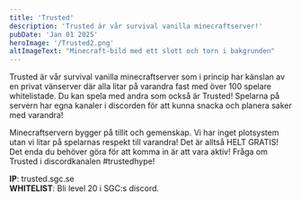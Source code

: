 ```yaml
---
title: 'Trusted'
description: 'Trusted är vår survival vanilla minecraftserver!'
pubDate: 'Jan 01 2025'
heroImage: '/Trusted2.png'
altImageText: "Minecraft-bild med ett slott och torn i bakgrunden"
---
```


Trusted är vår survival vanilla minecraftserver som i princip har känslan av en privat vänserver där alla litar på varandra fast med över 100 spelare whitelistade. Du kan spela med andra som också är Trusted! Spelarna på servern har egna kanaler i discorden för att kunna snacka och planera saker med varandra! 

Minecraftservern bygger på tillit och gemenskap. Vi har inget plotsystem utan vi litar på spelarnas respekt till varandra! Det är alltså HELT GRATIS! Det enda du behöver göra för att komma in är att vara aktiv! Fråga om Trusted i discordkanalen ⁠#trustedhype!

**IP**: trusted.sgc.se\
**WHITELIST**: Bli level 20 i SGC:s discord.

